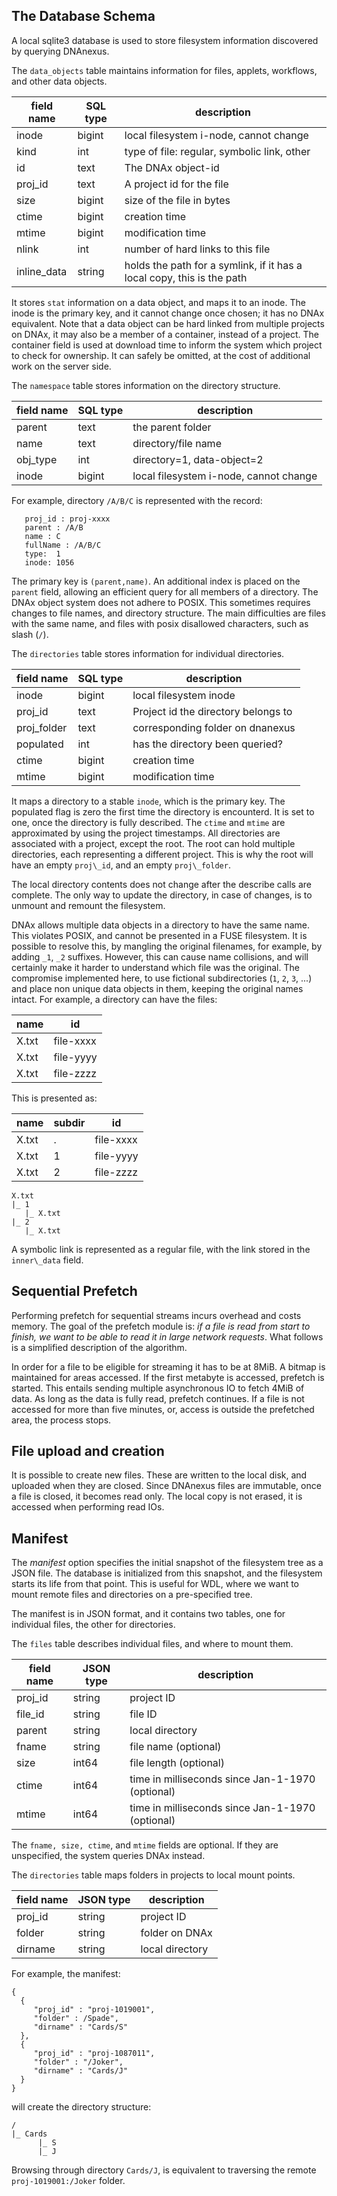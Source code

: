 ## The Database Schema

A local sqlite3 database is used to store filesystem information
discovered by querying DNAnexus.

The `data_objects` table maintains information for files, applets, workflows, and other data objects.

| field name | SQL type |  description |
| ---        | ---  |  --          |
| inode      | bigint  | local filesystem i-node, cannot change |
| kind       | int  | type of file: regular, symbolic link, other |
| id         | text | The DNAx object-id |
| proj\_id   | text |	A project id for the file |
| size       | bigint  | size of the file in bytes |
| ctime      | bigint  | creation time |
| mtime      | bigint  | modification time |
| nlink      | int     | number of hard links to this file |
| inline\_data | string | holds the path for a symlink, if it has a local copy, this is the path |

It stores `stat` information on a data object, and maps it to an
inode.  The inode is the primary key, and it cannot change once
chosen; it has no DNAx equivalent. Note that a data object can be hard
linked from multiple projects on DNAx, it may also be a member of a
container, instead of a project. The container field is used at
download time to inform the system which project to check for
ownership. It can safely be omitted, at the cost of additional work on
the server side.

The `namespace` table stores information on the directory structure.

| field name | SQL type | description |
| ---        | ---  | --          |
| parent     | text | the parent folder |
| name       | text | directory/file name |
| obj\_type  | int  | directory=1, data-object=2 |
| inode      | bigint  | local filesystem i-node, cannot change |

For example, directory `/A/B/C` is represented with the record:
```
   proj_id : proj-xxxx
   parent : /A/B
   name : C
   fullName : /A/B/C
   type:  1
   inode: 1056
```

The primary key is `(parent,name)`. An additional index is placed on
the `parent` field, allowing an efficient query for all members of a
directory. The DNAx object system does not adhere to POSIX. This
sometimes requires changes to file names, and directory structure.
The main difficulties are files with the same name, and
files with posix disallowed characters, such as slash (`/`).

The `directories` table stores information for individual directories.

| field name | SQL type | description |
| ---        | ---  | --          |
| inode      | bigint |  local filesystem inode |
| proj\_id   | text | Project id the directory belongs to |
| proj\_folder | text | corresponding folder on dnanexus |
| populated  | int |  has the directory been queried? |
| ctime      | bigint  | creation time |
| mtime      | bigint  | modification time |

It maps a directory to a stable `inode`, which is the primary key. The
populated flag is zero the first time the directory is encounterd. It
is set to one, once the directory is fully described. The `ctime` and `mtime`
are approximated by using the project timestamps. All directories are
associated with a project, except the root. The root can hold multiple directories,
each representing a different project. This is why the root will have an empty `proj\_id`,
and an empty `proj\_folder`.

The local directory contents does not change after the describe calls
are complete. The only way to update the directory, in case of
changes, is to unmount and remount the filesystem.

DNAx allows multiple data objects in a directory to have the same name. This
violates POSIX, and cannot be presented in a FUSE filesystem. It is
possible to resolve this, by mangling the original filenames, for
example, by adding `_1`, `_2` suffixes. However, this can cause name
collisions, and will certainly make it harder to understand which file
was the original. The compromise implemented here, to use fictional
subdirectories (`1`, `2`, `3`, ...) and place non unique data objects in
them, keeping the original names intact. For example, a directory can have the files:

| name  | id   |
| --    | --   |
| X.txt | file-xxxx |
| X.txt | file-yyyy |
| X.txt | file-zzzz |

This is presented as:

| name  | subdir | id   |
| --    | --     | --   |
| X.txt | . | file-xxxx |
| X.txt | 1 | file-yyyy |
| X.txt | 2 | file-zzzz |

```
X.txt
|_ 1
   |_ X.txt
|_ 2
   |_ X.txt
```

A symbolic link is represented as a regular file, with the link stored in the `inner\_data` field.

## Sequential Prefetch

Performing prefetch for sequential streams incurs overhead and costs
memory. The goal of the prefetch module is: *if a file is read from start to finish, we want to be
able to read it in large network requests*. What follows is a simplified description of the algorithm.

In order for a file to be eligible for streaming it has to be at
8MiB. A bitmap is maintained for areas accessed. If the first metabyte
is accessed, prefetch is started. This entails sending multiple
asynchronous IO to fetch 4MiB of data. As long as the data
is fully read, prefetch continues. If a file is not accessed for more
than five minutes, or, access is outside the prefetched area, the process stops.

## File upload and creation

It is possible to create new files. These are written to the local disk, and uploaded when they
are closed. Since DNAnexus files are immutable, once a file is closed, it becomes read only. The local
copy is not erased, it is accessed when performing read IOs.

## Manifest

The *manifest* option specifies the initial snapshot of the filesystem
tree as a JSON file. The database is initialized from this snapshot,
and the filesystem starts its life from that point. This is useful
for WDL, where we want to mount remote files and directories on a
pre-specified tree.

The manifest is in JSON format, and it contains two tables, one for individual files,
the other for directories.

The `files` table describes individual files, and where to mount them.

| field name  | JSON type | description |
| ---         | ---       | --          |
| proj\_id    | string | project ID  |
| file\_id    | string | file ID |
| parent      | string | local directory |
| fname       | string | file name (optional) |
| size        | int64  | file length (optional) |
| ctime       | int64  | time in milliseconds since Jan-1-1970 (optional) |
| mtime       | int64  | time in milliseconds since Jan-1-1970 (optional) |

The `fname, size, ctime`, and `mtime` fields are optional. If they are unspecified, the system queries DNAx instead.

The `directories` table maps folders in projects to local mount points.

| field name   | JSON type | description |
| ---          | ---       | --          |
| proj\_id     | string    | project ID |
| folder       | string    | folder on DNAx |
| dirname      | string    | local directory |


For example, the manifest:

```
{
  {
     "proj_id" : "proj-1019001",
     "folder" : /Spade",
     "dirname" : "Cards/S"
  },
  {
     "proj_id" : "proj-1087011",
     "folder" : "/Joker",
     "dirname" : "Cards/J"
  }
}
```

will create the directory structure:

```
/
|_ Cards
      |_ S
      |_ J
```

Browsing through directory `Cards/J`, is equivalent to traversing the remote `proj-1019001:/Joker` folder.
